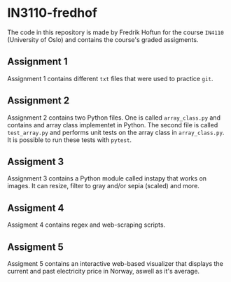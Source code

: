 # IN3110-fredhof
The code in this repository is made by Fredrik Hoftun for the course `IN4110` (University of Oslo) and contains the course's graded assigments.

## Assignment 1 
Assignment 1 contains different `txt` files that were used to practice `git`.

## Assignment 2
Assignment 2 contains two Python files. One is called `array_class.py` and contains and array class implementet in Python. The second file is called `test_array.py` and performs unit tests on the array class in `array_class.py`. It is possible to run these tests with `pytest`.

## Assigment 3
Assignment 3 contains a Python module called instapy that works on images. It can resize, filter to gray and/or sepia (scaled) and more.

## Assigment 4
Assigment 4 contains regex and web-scraping scripts.

## Assigment 5
Assigment 5 contains an interactive web-based visualizer that displays the current and past electricity price in Norway, aswell as it's average.